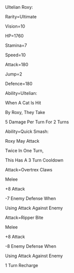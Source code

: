 Ultelian Roxy:

Rarity=Ultimate

Vision=10

HP=1760

Stamina=7

Speed=10

Attack=180

Jump=2

Defence=180

Ability=Ultelian:

When A Cat Is Hit

By Roxy, They Take

5 Damage Per Turn For 2 Turns

Ability=Quick Smash:

Roxy May Attack

Twice In One Turn,

This Has A 3 Turn Cooldown

Attack=Overtrex Claws

Melee

+8 Attack

-7 Enemy Defense When

Using Attack Against Enemy

Attack=Ripper Bite

Melee

+8 Attack

-8 Enemy Defense When

Using Attack Against Enemy

1 Turn Recharge
